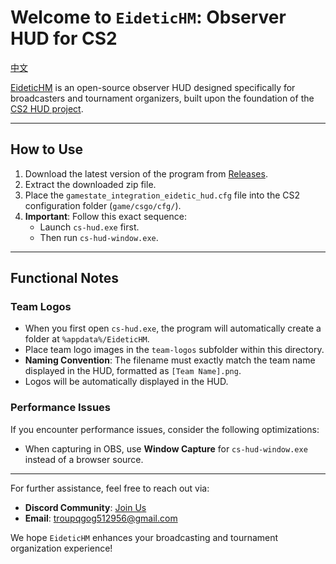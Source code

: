 
# Welcome to `EideticHM`: Observer HUD for CS2


[中文](./README-CN.md)

[EideticHM](https://github.com/nsnsay/Eidetic-HUDs-for-CS2) is an open-source observer HUD designed specifically for broadcasters and tournament organizers, built upon the foundation of the [CS2 HUD project](https://github.com/drweissbrot/cs-hud).

---

## How to Use

1. Download the latest version of the program from [Releases](https://github.com/nsnsay/Eidetic-HUDs-for-CS2/releases/).
2. Extract the downloaded zip file.
3. Place the `gamestate_integration_eidetic_hud.cfg` file into the CS2 configuration folder (`game/csgo/cfg/`).
4. **Important**: Follow this exact sequence:
   - Launch `cs-hud.exe` first.
   - Then run `cs-hud-window.exe`.

---

## Functional Notes

### Team Logos

- When you first open `cs-hud.exe`, the program will automatically create a folder at `%appdata%/EideticHM`.
- Place team logo images in the `team-logos` subfolder within this directory.
- **Naming Convention**: The filename must exactly match the team name displayed in the HUD, formatted as `[Team Name].png`.
- Logos will be automatically displayed in the HUD.

### Performance Issues

If you encounter performance issues, consider the following optimizations:

- When capturing in OBS, use **Window Capture** for `cs-hud-window.exe` instead of a browser source.

---

For further assistance, feel free to reach out via:

- **Discord Community**: [Join Us](https://discord.gg/u38Cmu5Zf7)
- **Email**: troupqgog512956@gmail.com

We hope `EideticHM` enhances your broadcasting and tournament organization experience!
